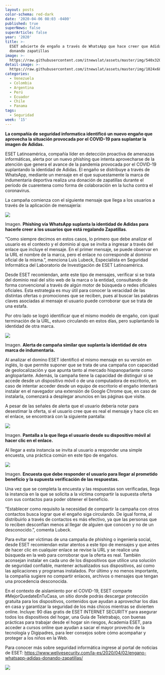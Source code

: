```yaml
---
layout: posts
color-schema: red-dark
date: '2020-04-06 08:03 -0400'
published: true
superNews: false
superArticle: false
year: '2020'
title: >-
  ESET advierte de engaño a través de WhatsApp que hace creer que Adidas está
  donando zapatillas
image: >-
  https://raw.githubusercontent.com/itnewslat/assets/master/img/540x320/Fake-Whatsapp-p.jpg
detail-image: >-
  https://raw.githubusercontent.com/itnewslat/assets/master/img/1024x680/Fake-Whatsapp-g.jpg
categories:
  - Venezuela
  - Colombia
  - Argentina
  - Perú
  - Ecuador
  - Chile
  - Panama
tags:
  - Seguridad
week: '15'
---
```

**La compañía de seguridad informatica identificó un nuevo engaño que aprovecha la situación provocada por el COVID-19 para suplantar la imagen de Adidas.**

ESET Latinoamérica, compañía líder en detección proactiva de amenazas informáticas, alerta por un nuevo phishing que intenta aprovecharse de la atención que genera el avance de la pandemia provocada por el COVID-19 suplantando la identidad de Adidas. El engaño se distribuye a través de WhatsApp, mediante un mensaje en el que supuestamente la marca de indumentaria deportiva realiza una donación de zapatillas durante el período de cuarentena como forma de colaboración en la lucha contra el coronavirus.
 
La campaña comienza con el siguiente mensaje que llega a los usuarios a través de la aplicación de mensajería:

![](https://www.eset.com/fileadmin/ESET/LATAM/Prensa/adidas_1.jpg)
 
Imagen. **Phishing vía WhatsApp suplanta la identidad de Adidas para hacerle creer a los usuarios que está regalando Zapatillas**.
 
“Como siempre decimos en estos casos, lo primero que debe analizar el usuario es el contexto y el dominio al que se invita a ingresar a través del enlace que incluye el mensaje. En el primer mensaje, se puede observar en la URL el nombre de la marca, pero el enlace no corresponde al dominio oficial de la misma.”, menciona Luis Lubeck, Especialista en Seguridad Informática del Laboratorio de Investigación de ESET Latinoamérica.
 
Desde ESET recomiendan, ante este tipo de mensajes, verificar si se trata del dominio real del sitio web de la marca o la entidad, consultando de forma convencional a través de algún motor de búsqueda o redes oficiales oficiales. Esta estrategia es muy útil para conocer la veracidad de las distintas ofertas o promociones que se reciben, pues al buscar las palabras claves asociadas al mensaje el usuario puede corroborar que se trata de una estafa.

Por otro lado se logró identificar que el mismo modelo de engaño, con igual terminación de la URL, estuvo circulando en estos días, pero suplantando la identidad de otra marca.

![](https://www.eset.com/fileadmin/ESET/LATAM/Prensa/adidas_3.jpg)
  
Imagen. **Alerta de campaña similar que suplanta la identidad de otra marca de indumentaria.**
 
Al analizar el domino ESET identificó el mismo mensaje en su versión en inglés, lo que permite suponer que se trata de una campaña con capacidad de geolocalización y que apunta tanto al mercado hispanoparlante como angloparlante. Además, la campaña tiene la capacidad de distinguir si se accede desde un dispositivo móvil o de una computadora de escritorio, en caso de intentar acceder desde un equipo de escritorio el engaño intentará instalar en el navegador una extensión de Google Chrome que, en caso de instalarla, comenzará a desplegar anuncios en las páginas que visite.
 
A pesar de las señales de alerta que el usuario debería notar para desestimar la oferta, si el usuario cree que es real el mensaje y hace clic en el enlace, se encontrará con la siguiente pantalla:

![](https://www.eset.com/fileadmin/ESET/LATAM/Prensa/adidas_4.jpg)
 
Imagen. **Pantalla a la que llega el usuario desde su dispositivo móvil al hacer clic en el enlace.**

Al llegar a esta instancia se invita al usuario a responder una simple encuesta, una práctica común en este tipo de engaños.

![](https://www.eset.com/fileadmin/ESET/LATAM/Prensa/adidas_5.jpg)
  
 Imagen. **Encuesta que debe responder el usuario para llegar al prometido beneficio y la supuesta verificación de las respuestas.**
 
Una vez que se completa la encuesta y las respuestas son verificadas, llega la instancia en la que se solicita a la víctima compartir la supuesta oferta con sus contactos para poder obtener el beneficio.

“Establecer como requisito la necesidad de compartir la campaña con otros contactos busca lograr que el engaño siga circulando. De igual forma, al distribuirlo a través de contactos es más efectivo, ya que las personas que lo reciben desconfían menos al llegar de alguien que conocen y no de un desconocido.”, comenta Lubeck.
 
Para evitar ser víctimas de una campaña de phishing o ingeniería social, desde ESET recomiendan estar atentos a este tipo de mensajes y que antes de hacer clic en cualquier enlace se revise la URL y se realice una búsqueda en la web para corroborar que la oferta es real. También aconsejan instalar en cada uno de los dispositivos que utilice una solución de seguridad confiable, mantener actualizados sus dispositivos, así como las aplicaciones y programas instalados. Por último y no menos importante, la compañía sugiere no compartir enlaces, archivos o mensajes que tengan una procedencia desconocida.
 
En el contexto de aislamiento por el COVID-19, ESET comparte #MejorQuedateEnTuCasa, un sitio donde podrás descargar protección gratuita para los dispositivos, contenidos que ayudan a aprovechar los días en casa y garantizar la seguridad de los más chicos mientras se divierten online. Incluye: 90 días gratis de ESET INTERNET SECURITY para asegurar todos los dispositivos del hogar, una Guía de Teletrabajo, con buenas prácticas para trabajar desde el hogar sin riesgos, Academia ESET, para acceder a cursos online que ayudan a sacar el mayor provecho de la tecnología y Digipadres, para leer consejos sobre cómo acompañar y proteger a los niños en la Web.
 
Para conocer más sobre seguridad informática ingrese al portal de noticias de ESET: https://www.welivesecurity.com/la-es/2020/04/02/engano-whatsapp-adidas-donando-zapatillas/

<img src="https://tracker.metricool.com/c3po.jpg?hash=56f88a41e39ab42c063cc51676587a04"/>